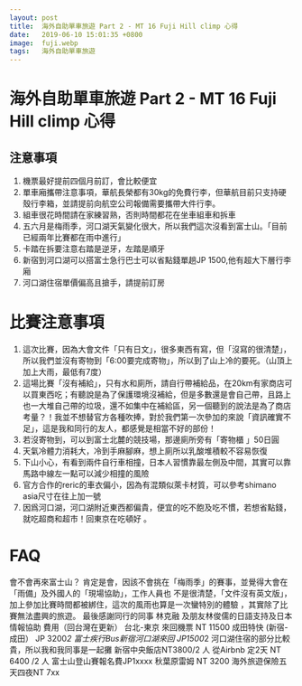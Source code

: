 ```yaml
---
layout: post
title:  海外自助單車旅遊 Part 2 - MT 16 Fuji Hill climp 心得
date:   2019-06-10 15:01:35 +0800
image:  fuji.webp
tags:   海外自助單車旅遊
---
```

# 海外自助單車旅遊 Part 2 - MT 16 Fuji Hill climp 心得

## 注意事項
1. 機票最好提前四個月前訂，會比較便宜
2. 單車廂攜帶注意事項，華航長榮都有30kg的免費行李，但華航目前只支持硬殼行李箱，並請提前向航空公司報備需要攜帶大件行李。
4. 組車很花時間請在家練習熟，否則時間都花在坐車組車和拆車
5. 五六月是梅雨季，河口湖天氣變化很大，所以我們這次沒看到富士山。「目前已經兩年比賽都在雨中進行」
6. 卡踏在拆要注意右踏是逆牙，左踏是順牙
7. 新宿到河口湖可以搭富士急行巴士可以省點錢單趟JP 1500,他有超大下層行李廂
8. 河口湖住宿單價偏高且搶手，請提前訂房

# 比賽注意事項
1. 這次比賽，因為大會文件「只有日文」，很多東西有寫，但「沒寫的很清楚」，所以我們並沒有寄物到「6:00要完成寄物」，所以到了山上冷的要死。（山頂上加上大雨，最低有7度）
2. 這場比賽「沒有補給」，只有水和廁所，請自行帶補給品，在20km有家商店可以買東西吃；有聽說是為了保護環境沒補給，但是多數還是會自己帶，且路上也一大堆自己帶的垃圾，還不如集中在補給區，另一個聽到的說法是為了商店考量？！我並不想替官方各種吹捧，對於我們第一次參加的來說「資訊確實不足」，這是我和同行的友人，都感覺是相當不好的部份！
3. 若沒寄物到，可以到富士北麓的競技場，那邊廁所旁有「寄物櫃 」50日圓
4. 天氣冷體力消耗大，冷到手麻腳麻，想上廁所以乳酸堆積較不容易恢復
5. 下山小心，有看到兩件自行車相撞，日本人習慣靠最左側及中間，其實可以靠馬路中線左一點可以減少相撞的風險
6. 官方合作的reric的車衣偏小，因為有混類似萊卡材質，可以參考shimano asia尺寸在往上加一號
7. 因爲河口湖，河口湖附近東西都偏貴，便宜的吃不飽及吃不慣，若想省點錢，就吃超商和超市！回東京在吃頓好 。
# FAQ
會不會再來富士山？
肯定是會，因該不會挑在「梅雨季」的賽事，並覺得大會在「雨備」及外國人的「現場協助」，工作人員也
不是很清楚，「文件沒有英文版」，加上參加比賽時間都被綁住，這次的風雨也算是一次蠻特別的體驗
，其實除了比賽無法盡興的旅遊。
最後感謝同行的同事 林克融 及朋友林俊儒的日語支持及日本情報協助
費用（回台灣在更新）
台北-東京 來回機票  NT 11500
成田特快 (新宿-成田） JP 3200*2 
富士疾行Bus新宿河口湖來回 JP1500*2
河口湖住宿的部分比較貴，所以我和我同事是一起攤
新宿中央飯店NT3800/2 人
從Airbnb 定2天 NT 6400 /2 人
富士山登山賽報名費JP1xxxx
秋葉原雷姆 NT 3200
海外旅遊保險五天四夜NT 7xx
